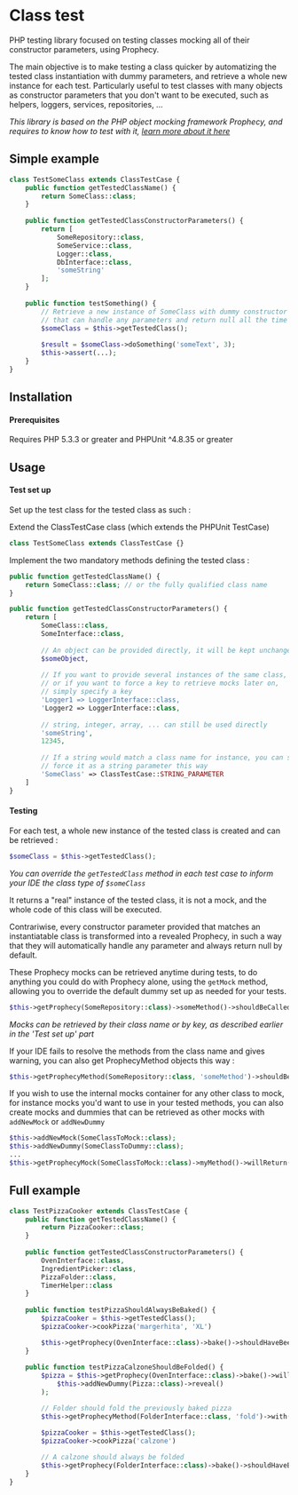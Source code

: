# Class test

PHP testing library focused on testing classes mocking all of their constructor parameters, using Prophecy.

The main objective is to make testing a class quicker by automatizing the tested class instantiation with dummy parameters, and retrieve a whole new instance for each test.
Particularly useful to test classes with many objects as constructor parameters that you don't want to be executed, such as helpers, loggers, services, repositories, ...

_This library is based on the PHP object mocking framework Prophecy, and requires to know how to test with it, [learn more about it here](https://github.com/phpspec/prophecy)_

## Simple example

```php
class TestSomeClass extends ClassTestCase {
    public function getTestedClassName() {
        return SomeClass::class;
    }
    
    public function getTestedClassConstructorParameters() {
        return [
            SomeRepository::class,
            SomeService::class,
            Logger::class,
            DbInterface::class,
            'someString'
        ];
    }
    
    public function testSomething() {
        // Retrieve a new instance of SomeClass with dummy constructor parameters
        // that can handle any parameters and return null all the time
        $someClass = $this->getTestedClass();
        
        $result = $someClass->doSomething('someText', 3);
        $this->assert(...);
    }
}
```

## Installation 

#### Prerequisites 

Requires PHP 5.3.3 or greater and PHPUnit ^4.8.35 or greater

## Usage

#### Test set up

Set up the test class for the tested class as such :

Extend the ClassTestCase class (which extends the PHPUnit TestCase)
```php
class TestSomeClass extends ClassTestCase {}

```

Implement the two mandatory methods defining the tested class :
```php
public function getTestedClassName() {
    return SomeClass::class; // or the fully qualified class name
}

public function getTestedClassConstructorParameters() {
    return [
        SomeClass::class,
        SomeInterface::class,
        
        // An object can be provided directly, it will be kept unchanged
        $someObject, 
        
        // If you want to provide several instances of the same class,
        // or if you want to force a key to retrieve mocks later on, 
        // simply specify a key
        'Logger1 => LoggerInterface::class, 
        'Logger2 => LoggerInterface::class,
        
        // string, integer, array, ... can still be used directly
        'someString',
        12345,
        
        // If a string would match a class name for instance, you can still
        // force it as a string parameter this way
        'SomeClass' => ClassTestCase::STRING_PARAMETER
    ]
}
```

#### Testing

For each test, a whole new instance of the tested class is created and can be retrieved :

```php
$someClass = $this->getTestedClass();
```

_You can override the `getTestedClass` method in each test case to inform your IDE the class type of `$someClass`_

It returns a "real" instance of the tested class, it is not a mock, and the whole code of this class will be executed.

Contrariwise, every constructor parameter provided that matches an instantiatable class is transformed into a revealed Prophecy, in such a way that they will automatically handle any parameter and always return null by default.

These Prophecy mocks can be retrieved anytime during tests, to do anything you could do with Prophecy alone, using the `getMock` method,
allowing you to override the default dummy set up as needed for your tests.

```php
$this->getProphecy(SomeRepository::class)->someMethod()->shouldBeCalled(1);
```  

_Mocks can be retrieved by their class name or by key, as described earlier in the 'Test set up' part_

If your IDE fails to resolve the methods from the class name and gives warning, you can also get ProphecyMethod objects this way :

```php
$this->getProphecyMethod(SomeRepository::class, 'someMethod')->shouldBeCalled(1);
```

If you wish to use the internal mocks container for any other class to mock, for instance mocks you'd want to use in your tested methods, you can also create mocks and dummies that can be retrieved as other mocks with `addNewMock` or `addNewDummy`

```php
$this->addNewMock(SomeClassToMock::class);
$this->addNewDummy(SomeClassToDummy::class);
...
$this->getProphecyMock(SomeClassToMock::class)->myMethod()->willReturn(true);
```

## Full example 

```php
class TestPizzaCooker extends ClassTestCase {
    public function getTestedClassName() {
        return PizzaCooker::class;
    }
    
    public function getTestedClassConstructorParameters() {
        OvenInterface::class,
        IngredientPicker::class,
        PizzaFolder::class,
        TimerHelper::class
    }
    
    public function testPizzaShouldAlwaysBeBaked() {
        $pizzaCooker = $this->getTestedClass();
        $pizzaCooker->cookPizza('margerhita', 'XL')

        $this->getProphecy(OvenInterface::class)->bake()->shouldHaveBeenCalled(1);
    }
    
    public function testPizzaCalzoneShouldBeFolded() {
        $pizza = $this->getProphecy(OvenInterface::class)->bake()->willReturn(
            $this->addNewDummy(Pizza::class)->reveal()
        );

        // Folder should fold the previously baked pizza 
        $this->getProphecyMethod(FolderInterface::class, 'fold')->with([$pizza->reveal]);

        $pizzaCooker = $this->getTestedClass();
        $pizzaCooker->cookPizza('calzone')
        
        // A calzone should always be folded
        $this->getProphecy(FolderInterface::class)->bake()->shouldHaveBeenCalled(1);
    }
}
```
